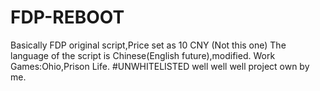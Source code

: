 # FDP-REBOOT
Basically FDP original script,Price set as 10 CNY (Not this one)
The language of the script is Chinese(English future),modified.
Work Games:Ohio,Prison Life.
#UNWHITELISTED
well well well project own by me.
